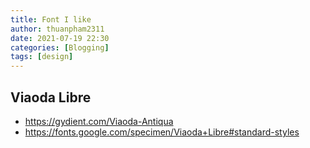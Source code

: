 ```yaml
---
title: Font I like
author: thuanpham2311
date: 2021-07-19 22:30
categories: [Blogging]
tags: [design]
---
```


## Viaoda Libre

- <https://gydient.com/Viaoda-Antiqua>
- <https://fonts.google.com/specimen/Viaoda+Libre#standard-styles>
